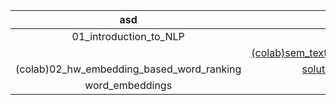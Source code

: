 |asd|asd|
|:---:|:---:|
|01_introduction_to_NLP|[ВВедение в NLP.pdf](https://github.com/rufous86/studies/blob/main/DLS_NLP/01_introduction_to_NLP/%D0%92%D0%B2%D0%B5%D0%B4%D0%B5%D0%BD%D0%B8%D0%B5%20%D0%B2%20NLP.pdf)|
||[(colab)sem_text_preprocessing_and_classification.ipynb](https://colab.research.google.com/github/rufous86/studies/blob/main/DLS_NLP/01_introduction_to_NLP/sem_text_preprocessing_and_classification.ipynb)|
|(colab)02_hw_embedding_based_word_ranking|[solution_simple_embeddings.ipynb](https://colab.research.google.com/github/rufous86/studies/blob/main/DLS_NLP/02_hw_embedding_based_word_ranking/solution_simple_embeddings.ipynb)|
|word_embeddings|[word_embeddings.pdf](https://github.com/rufous86/studies/blob/main/DLS_NLP/word_embeddings/word_embeddings.pdf)|
